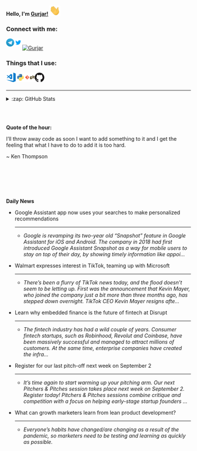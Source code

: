 #### Hello, I'm [Gurjar!](https://GurjarKing.github.io) <img src="https://raw.githubusercontent.com/ABSphreak/ABSphreak/master/gifs/Hi.gif" width="30px"></h2>


### Connect with me:

[<img align="left" alt="Gurjar | Telegram" width="22px" src="https://raw.githubusercontent.com/github/explore/80688e429a7d4ef2fca1e82350fe8e3517d3494d/topics/telegram/telegram.png" />][Telegram]
[<img align="left" alt="Gurjar | Twitter" width="22px" src="https://raw.githubusercontent.com/github/explore/80688e429a7d4ef2fca1e82350fe8e3517d3494d/topics/twitter/twitter.png" />][Twitter]

<br > <a href="https://github.com/GurjarKing"><img src="https://komarev.com/ghpvc/?username=GurjarKing" alt="Gurjar" /></a> <br />

<!-- <br >

![](https://visitor-badge.glitch.me/badge?page_id=GurjarKing)

<br /> -->

### Things that I use:

[<img align="left" alt="Visual Studio Code" width="26px" src="https://raw.githubusercontent.com/github/explore/80688e429a7d4ef2fca1e82350fe8e3517d3494d/topics/visual-studio-code/visual-studio-code.png" />][VSCode]
[<img align="left" alt="Python" width="26px" src="https://raw.githubusercontent.com/github/explore/80688e429a7d4ef2fca1e82350fe8e3517d3494d/topics/python/python.png" />][Python]
[<img align="left" alt="Git" width="26px" src="https://raw.githubusercontent.com/github/explore/80688e429a7d4ef2fca1e82350fe8e3517d3494d/topics/git/git.png" />][Git]
[<img align="left" alt="GitHub" width="26px" src="https://raw.githubusercontent.com/github/explore/78df643247d429f6cc873026c0622819ad797942/topics/github/github.png" />][Github]

<br />
<br />

---
<details>
  <summary>:zap: GitHub Stats</summary>

<img align="left" alt="Gurjar's Github Stats" src="https://github-readme-stats.vercel.app/api?username=GurjarKing&show_icons=true&hide_border=true&count_private=true&include_all_commit=true&theme=algolia" />

</details>

<!-- ### 🔔 My latest tweet
<a href="https://twitter.com/Gurjar_King43" target="_blank">
	<img src="https://github.com/GurjarKing/GurjarKing/raw/master/tweet.png" width="70%" align="center" alt="Click to view on Twitter" title="My latest tweet, as an image"/>
</a> -->
<br>

<pre>

</pre>

**Quote of the hour:**

I’ll throw away code as soon I want to add something to it and I get the feeling that what I have to do to add it is too hard.

~ Ken Thompson
<pre>

</pre>
<br>
<pre>


</pre>
<strong>Daily News</strong>
  
  - Google Assistant app now uses your searches to make personalized recommendations
     <hr/>
     
      - *Google is revamping its two-year old “Snapshot” feature in Google Assistant for iOS and Android. The company in 2018 had first introduced Google Assistant Snapshot as a way for mobile users to stay on top of their day, by showing timely information like appoi…*
     
  - Walmart expresses interest in TikTok, teaming up with Microsoft
      <hr/>
      
      - *There’s been a flurry of TikTok news today, and the flood doesn’t seem to be letting up. First was the announcement that Kevin Mayer, who joined the company just a bit more than three months ago, has stepped down overnight. TikTok CEO Kevin Mayer resigns afte…*
      
  - Learn why embedded finance is the future of fintech at Disrupt
      <hr/>
      
      - *The fintech industry has had a wild couple of years. Consumer fintech startups, such as Robinhood, Revolut and Coinbase, have been massively successful and managed to attract millions of customers. At the same time, enterprise companies have created the infra…*
      
  - Register for our last pitch-off next week on September 2
      <hr/>
      
      - *It’s time again to start warming up your pitching arm. Our next Pitchers & Pitches session takes place next week on September 2. Register today! Pitchers & Pitches sessions combine critique and competition with a focus on helping early-stage startup founders …*
       
  - What can growth marketers learn from lean product development?
      <hr/>
       
       - *Everyone’s habits have changed/are changing as a result of the pandemic, so marketers need to be testing and learning as quickly as possible.*
      

<br />

[VSCode]: https://code.visualstudio.com/
[Python]: https://www.python.org/
[Git]: https://git-scm.com/
[Github]: https://github.com/
[Telegram]: https://t.me/Gurjar_King/
[Twitter]: https://twitter.com/Gurjar_King43/
